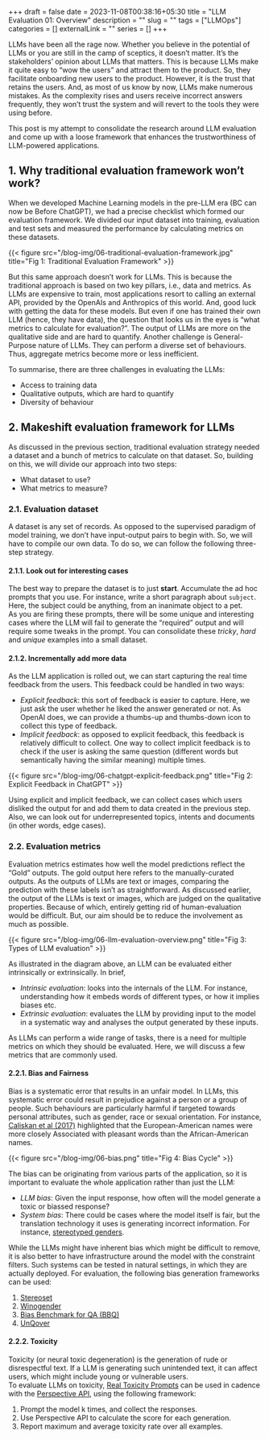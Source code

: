 +++ 
draft = false
date = 2023-11-08T00:38:16+05:30
title = "LLM Evaluation 01: Overview"
description = ""
slug = ""
tags = ["LLMOps"]
categories = []
externalLink = ""
series = []
+++

LLMs have been all the rage now. Whether you believe in the potential of LLMs or you are still in the camp of sceptics, it doesn’t matter. It’s the stakeholders’ opinion about LLMs that matters. This is because LLMs make it quite easy to “wow the users” and attract them to the product. So, they facilitate onboarding new users to the product. However, it is the trust that retains the users. And, as most of us know by now, LLMs make numerous mistakes. As the complexity rises and users receive incorrect answers frequently, they won’t trust the system and will revert to the tools they were using before.

This post is my attempt to consolidate the research around LLM evaluation and come up with a loose framework that enhances the trustworthiness of LLM-powered applications.

## 1. Why traditional evaluation framework won’t work?
When we developed Machine Learning models in the pre-LLM era (BC can now be Before ChatGPT), we had a precise checklist which formed our evaluation framework. We divided our input dataset into training, evaluation and test sets and measured the performance by calculating metrics on these datasets.

{{< figure src="/blog-img/06-traditional-evaluation-framework.jpg" title="Fig 1: Traditional Evaluation Framework" >}}

But this same approach doesn’t work for LLMs. This is because the traditional approach is based on two key pillars, i.e.,  data and metrics. As LLMs are expensive to train, most applications resort to calling an external API, provided by the OpenAIs and Anthropics of this world. And, good luck with getting the data for these models. But even if one has trained their own LLM (hence, they have data), the question that looks us in the eyes is “what metrics to calculate for evaluation?”. The output of LLMs are more on the qualitative side and are hard to quantify. Another challenge is General-Purpose nature of LLMs. They can perform a diverse set of behaviours. Thus, aggregate metrics become more or less inefficient.

To summarise, there are three challenges in evaluating the LLMs:
- Access to training data
- Qualitative outputs, which are hard to quantify
- Diversity of behaviour

## 2. Makeshift evaluation framework for LLMs
As discussed in the previous section, traditional evaluation strategy needed a dataset and a bunch of metrics to calculate on that dataset. So, building on this, we will divide our approach into two steps:
- What dataset to use?
- What metrics to measure?

### 2.1. Evaluation dataset
A dataset is any set of records. As opposed to the supervised paradigm of model training, we don’t have input-output pairs to begin with. So, we will have to compile our own data. To do so, we can follow the following three-step strategy.

#### 2.1.1. Look out for interesting cases
The best way to prepare the dataset is to just **start**. Accumulate the ad hoc prompts that you use. For instance, write a short paragraph about ``subject``. Here, the subject could be anything, from an inanimate object to a pet.</br>
As you are firing these prompts, there will be some unique and interesting cases where the LLM will fail to generate the “required” output and will require some tweaks in the prompt. You can consolidate these *tricky*, *hard* and *unique* examples into a small dataset.

#### 2.1.2. Incrementally add more data
As the LLM application is rolled out, we can start capturing the real time feedback from the users. This feedback could be handled in two ways:
- *Explicit feedback*: this sort of feedback is easier to capture. Here, we just ask the user whether he liked the answer generated or not. As OpenAI does, we can provide a thumbs-up and thumbs-down icon to collect this type of feedback.
- *Implicit feedback*: as opposed to explicit feedback, this feedback is relatively difficult to collect. One way to collect implicit feedback is to check if the user is asking the same question (different words but semantically having the similar meaning)  multiple times.

{{< figure src="/blog-img/06-chatgpt-explicit-feedback.png" title="Fig 2: Explicit Feedback in ChatGPT" >}}

Using explicit and implicit feedback, we can collect cases which users disliked the output for and add them to data created in the previous step. Also, we can look out for underrepresented topics, intents and documents (in other words, edge cases).

### 2.2. Evaluation metrics
Evaluation metrics estimates how well the model predictions reflect the “Gold” outputs. The gold output here refers to the manually-curated outputs. As the outputs of LLMs are text or images, comparing the prediction with these labels isn’t as straightforward. As discussed earlier, the output of the LLMs is text or images, which are judged on the qualitative properties. Because of which, entirely getting rid of human-evaluation would be difficult. But, our aim should be to reduce the involvement as much as possible.

{{< figure src="/blog-img/06-llm-evaluation-overview.png" title="Fig 3: Types of LLM evaluation" >}}

As illustrated in the diagram above, an LLM can be evaluated either intrinsically or extrinsically. In brief,
- *Intrinsic evaluation*: looks into the internals of the LLM. For instance, understanding how it embeds words of different types, or how it implies biases etc.
- *Extrinsic evaluation*: evaluates the LLM by providing input to the model in a systematic way and analyses the output generated by these inputs.

As LLMs can perform a wide range of tasks, there is a need for multiple metrics on which they should be evaluated. Here, we will discuss a few metrics that are commonly used.

#### 2.2.1. Bias and Fairness
Bias is a systematic error that results in an unfair model. In LLMs, this systematic error could result in prejudice against a person or a group of people. Such behaviours are particularly harmful if targeted towards personal attributes, such as gender, race or sexual orientation. For instance, [Caliskan et al (2017)](https://arxiv.org/abs/1608.07187) highlighted that the European-American names were more closely Associated with pleasant words than the African-American names.

{{< figure src="/blog-img/06-bias.png" title="Fig 4: Bias Cycle" >}}

The bias can be originating from various parts of the application, so it is important to evaluate the whole application rather than just the LLM:
- *LLM bias*: Given the input response, how often will the model generate a toxic or biassed response?
- *System bias*: There could be cases where the model itself is fair, but the translation technology it uses is generating incorrect information. For instance, [stereotyped genders](https://papers.ssrn.com/sol3/papers.cfm?abstract_id=3847487#:~:text=In%20Google%20translate%2C%20the%20unequal,have%20various%20activities%20and%20jobs.). 

While the LLMs might have inherent bias which might be difficult to remove, it is also better to have infrastructure around the model with the constraint filters. Such systems can be tested in natural settings, in which they are actually deployed.
For evaluation, the following bias generation frameworks can be used:
1. [Stereoset](https://huggingface.co/datasets/stereoset)
2. [Winogender](https://github.com/rudinger/winogender-schemas)
3. [Bias Benchmark for QA (BBQ)](https://huggingface.co/datasets/heegyu/bbq)
4. [UnQover](https://github.com/allenai/unqover)


#### 2.2.2. Toxicity
Toxicity (or neural toxic degeneration) is the generation of rude or disrespectful text. If a LLM is generating such unintended text, it can affect users, which might include young or vulnerable users. </br>
To evaluate LLMs on toxicity, [Real Toxicity Prompts](https://huggingface.co/datasets/allenai/real-toxicity-prompts) can be used in cadence with the  [Perspective API](https://perspectiveapi.com/), using the following framework:
1. Prompt the model k times, and collect the responses.
2. Use Perspective API to calculate the score for each generation.
3. Report maximum and average toxicity rate over all examples.
 
